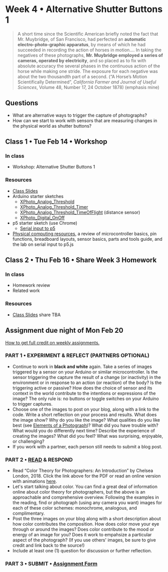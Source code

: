 # Week 4 • Alternative Shutter Buttons 1

>A short time since the Scientific American briefly noted the fact that Mr. Muybridge, of San Francisco, had perfected an **automatic electro-photo-graphic apparatus**, by means of which he had succeeded in recording the action of horses in motion…. In taking the negatives of these photographs, **Mr. Muybridge employed a series of cameras, operated by electricity**, and so placed as to fix with absolute accuracy the several phases in the continuous action of the horse while making one stride. The exposure for each negative was about the two thousandth part of a second. (“A Horse’s Motion Scientifically Determined”, *California Farmer and Journal of Useful Sciences*, Volume 48, Number 17, 24 October 1878) (emphasis mine)

## Questions

- What are alternative ways to trigger the capture of photographs?
- How can we start to work with sensors that are measuring changes in the physical world as shutter buttons?

## Class 1 • Tue Feb 14 • Workshop

### In class

- Workshop: Alternative Shutter Buttons 1

### Resources

- [Class Slides](https://drive.google.com/drive/u/1/folders/1bp6ZJ3krohBmhxB699nj1edjueV8w-EO)
- Arduino starter sketches
    - [XPhoto_Analog_Threshold](https://github.com/ellennickles/xphoto-s23/blob/main/week4/XPhoto_Analog_Threshold.ino)
    - [XPhoto_Analog_Threshold_Timer](https://github.com/ellennickles/xphoto-s23/blob/main/week4/XPhoto_Analog_Threshold_Timer.ino)
    - [XPhoto_Analog_Threshold_TimeOfFlight](https://github.com/ellennickles/xphoto-s23/blob/main/week4/XPhoto_Analog_Threshold_TimeOfFlight.ino) (distance sensor)
     - [XPhoto_Digital_OnOff](https://github.com/ellennickles/xphoto-s23/blob/main/week4/XPhoto_Digital_OnOff.ino)
- p5 starter sketch (use Chrome)
    - [Serial input to p5](https://editor.p5js.org/enickles/sketches/njKjGNrbr)
- [Physical computing resources](https://github.com/ellennickles/xphoto-s23/blob/main/resources/physical-computing.md), a review of microcontroller basics, pin functions, breadboard layouts, sensor basics, parts and tools guide, and the lab on serial input to p5.js

## Class 2 • Thu Feb 16 • Share Week 3 Homework

### In class

- Homework review
- Related work

### Resources

- [Class
  Slides](https://drive.google.com/drive/u/1/folders/1bp6ZJ3krohBmhxB699nj1edjueV8w-EO)
  share TBA

## Assignment due night of Mon Feb 20

[How to get full credit on weekly assignments.](https://github.com/ellennickles/xphoto-s23#grading)

### PART 1 • EXPERIMENT & REFLECT (PARTNERS OPTIONAL)

- Continue to work in **black and white** again. Take a series of images triggered by a sensor on your Arduino or similar microcontroller. Is the sensor triggering the capture the result of a change (or inactivity) in the environment or in response to an action (or reaction) of the body? Is the triggering active or passive? How does the choice of sensor and its context in the world contribute to the intentions or expressions of the image? The only rule is: no buttons or toggle switches on your Arduino to trigger captures.
- Choose one of the images to post on your blog, along with a link to the code. Write a short reflection on your process and results. What does the image show? Why do you like the image? What qualities do you like best (see [Elements of a Photograph](https://github.com/ellennickles/xphoto-s23/tree/main/resources))? What did you have trouble with? What would you do differently next time? Describe the experience of creating the images? What did you feel? What was surprising, enjoyable, or challenging?
- If you work with a partner, each person still needs to submit a blog post.

### PART 2 • [READ](https://drive.google.com/drive/u/1/folders/1bp6ZJ3krohBmhxB699nj1edjueV8w-EO) & RESPOND

- Read “Color Theory for Photographers: An Introduction” by Chelsea London, 2018. Click the link above for the PDF or read an online version with animations [here](https://medium.com/@pixelmagazine/color-theory-for-photographers-an-introduction-ae23296fda6d).
- Let's start talking about color. You can find a great deal of information online about color theory for photographers, but the above is an approachable and comprehensive overview. Following the examples in the reading, find or photograph (using any camera you want) images for each of these color schemes: monochrome, analogous, and complimentary. 
- Post the three images on your blog along with a short description about how color contributes the composition. How does color move your eye through or around the images? Does color contribute to the mood or energy of an image for you? Does it work to empahsize a particular aspect of the photograph? (If you use others' images, be sure to give credit and link back to the source!)
- Include at least one (1) question for discussion or further reflection. 

### PART 3 • SUBMIT • [Assignment Form](https://forms.gle/bT1L7qHnrvmQ23sN9)

